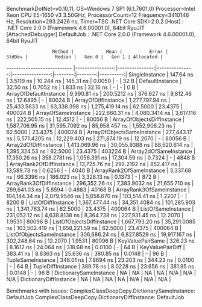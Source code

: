 
BenchmarkDotNet=v0.10.11, OS=Windows 7 SP1 (6.1.7601.0)
Processor=Intel Xeon CPU E5-1650 v3 3.50GHz, ProcessorCount=12
Frequency=3410146 Hz, Resolution=293.2426 ns, Timer=TSC
.NET Core SDK=2.0.2
  [Host]     : .NET Core 2.0.0 (Framework 4.6.00001.0), 64bit RyuJIT  [AttachedDebugger]
  DefaultJob : .NET Core 2.0.0 (Framework 4.6.00001.0), 64bit RyuJIT


                     Method |            Mean |          Error |         StdDev |          Median |   Gen 0 |   Gen 1 | Allocated |
--------------------------- |----------------:|---------------:|---------------:|----------------:|--------:|--------:|----------:|
             SingleInstance |       147.64 ns |      3.5119 ns |      10.244 ns |       145.31 ns |  0.0050 |       - |      32 B |
            DefaultInstance |        32.50 ns |      0.7052 ns |       1.833 ns |        32.16 ns |       - |       - |       0 B |
     ArrayOfDefaultInstance |     9,990.81 ns |    200.5212 ns |     376.627 ns |     9,812.46 ns | 12.6495 |       - |   80024 B |
        ArrayOfDiffInstance | 1,277,797.94 ns | 25,433.5633 ns |  63,338.398 ns | 1,275,419.14 ns | 62.5000 | 23.4375 |  400024 B |
        ArrayOfSameInstance |   222,660.31 ns |  4,080.3414 ns |   3,617.116 ns |   222,505.15 ns | 12.4512 |       - |   80056 B |
 ArrayOfObjectsDiffInstance | 1,587,706.95 ns | 31,595.7092 ns |  85,958.457 ns | 1,552,906.23 ns | 62.5000 | 23.4375 |  400024 B |
 ArrayOfObjectsSameInstance |   277,443.17 ns |  5,571.4205 ns |  12,229.403 ns |   271,874.19 ns | 12.2070 |       - |   80056 B |
      Array2dOfDiffInstance | 1,413,069.96 ns | 30,055.9388 ns |  88,620.614 ns | 1,395,324.53 ns | 62.5000 | 23.4375 |  403224 B |
      Array2dOfSameInstance |    17,350.26 ns |    358.2781 ns |   1,056.391 ns |    17,304.59 ns |  0.7324 |       - |    4848 B |
   ArrayRank2OfDiffInstance |    13,725.76 ns |    292.2192 ns |     852.417 ns |    13,589.73 ns |  0.6256 |       - |    4040 B |
   ArrayRank2OfSameInstance |     3,337.68 ns |     66.3396 ns |     186.023 ns |     3,328.13 ns |  0.1373 |       - |     872 B |
   ArrayRank3OfDiffInstance |   296,352.26 ns |  7,383.9032 ns |  21,655.710 ns |   289,641.03 ns |  5.8594 |  0.4883 |   40168 B |
   ArrayRank3OfSameInstance |   104,144.34 ns |  2,079.9546 ns |   5,658.670 ns |   103,514.41 ns |  1.2207 |       - |    8200 B |
         ListOfDiffInstance | 1,367,477.44 ns | 34,351.4084 ns | 101,285.903 ns | 1,341,763.74 ns | 62.5000 | 23.4375 |  400064 B |
         ListOfSameInstance |   231,052.12 ns |  4,638.8138 ns |   8,364.738 ns |   227,931.45 ns | 12.2070 |  1.9531 |   80096 B |
  ListOfObjectsDiffInstance | 1,667,793.20 ns | 35,291.0085 ns | 103,502.419 ns | 1,658,221.59 ns | 62.5000 | 23.4375 |  400064 B |
  ListOfObjectsSameInstance |   306,686.24 ns |  6,827.8529 ns |  19,917.167 ns |   302,248.64 ns | 12.2070 |  1.9531 |   80096 B |
           KeyValuePairSame |       326.23 ns |      8.1612 ns |      24.064 ns |       318.68 ns |  0.0100 |       - |      64 B |
           KeyValuePairDiff |       383.41 ns |      8.8363 ns |      25.636 ns |       380.85 ns |  0.0148 |       - |      96 B |
          TupleSameInstance |       346.01 ns |      7.8694 ns |      23.203 ns |       344.23 ns |  0.0100 |       - |      64 B |
          TupleDiffInstance |       389.78 ns |      8.0228 ns |      23.656 ns |       381.95 ns |  0.0148 |       - |      96 B |
     DictionarySameInstance |              NA |             NA |             NA |              NA |     N/A |     N/A |       N/A |
     DictionaryDiffInstance |              NA |             NA |             NA |              NA |     N/A |     N/A |       N/A |

Benchmarks with issues:
  ComplexClassDeepCopy.DictionarySameInstance: DefaultJob
  ComplexClassDeepCopy.DictionaryDiffInstance: DefaultJob
